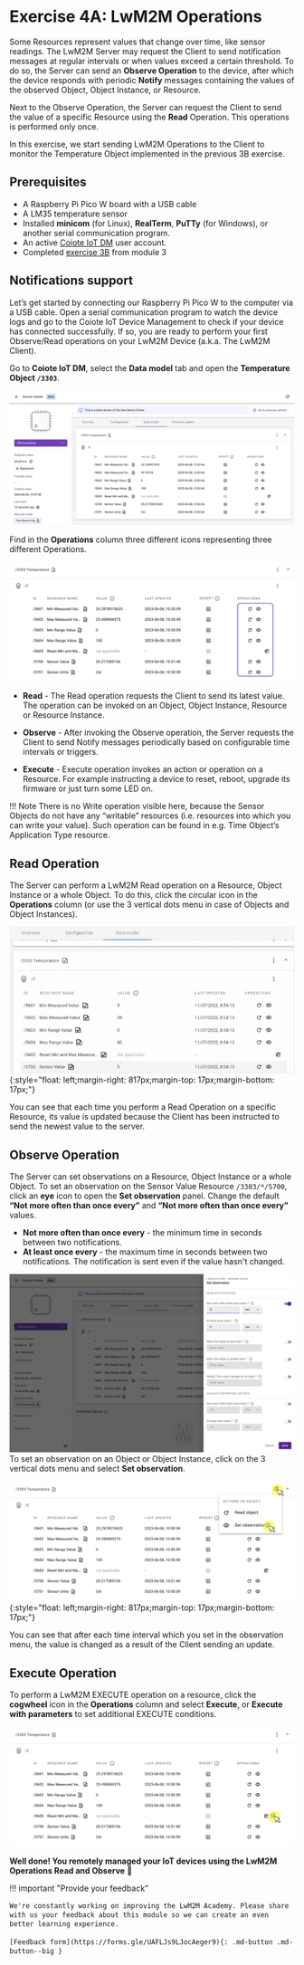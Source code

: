 # Exercise 4A: LwM2M Operations

Some Resources represent values that change over time, like sensor readings. The LwM2M Server may request the Client to send notification messages at regular intervals or when values exceed a certain threshold. To do so, the Server can send an **Observe Operation** to the device, after which the device responds with periodic **Notify** messages containing the values of the observed Object, Object Instance, or Resource.

Next to the Observe Operation, the Server can request the Client to send the value of a specific Resource using the **Read** Operation. This operations is performed only once.

In this exercise, we start sending LwM2M Operations to the Client to monitor the Temperature Object implemented in the previous 3B exercise.

## Prerequisites

* A Raspberry Pi Pico W board with a USB cable
* A LM35 temperature sensor
* Installed **minicom** (for Linux), **RealTerm**, **PuTTy** (for Windows), or another serial communication program.
* An active [Coiote IoT DM](https://eu.iot.avsystem.cloud/) user account.
* Completed [exercise 3B](../academy/exercise3b.md) from module 3


## Notifications support
Let’s get started by connecting our Raspberry Pi Pico W to the computer via a USB cable. Open a serial communication program to watch the device logs and go to the Coiote IoT Device Management to check if your device has connected successfully. If so, you are ready to perform your first Observe/Read operations on your LwM2M Device (a.k.a. The LwM2M Client).

Go to **Coiote IoT DM**, select the **Data model** tab and open the **Temperature Object `/3303`**.

![Temperature Object Resources](images/module4_Temperature_send.png)

Find in the **Operations** column three different icons representing three different Operations.

![Operations column in Data model](images/module4_Temperature_object_Operations.png)


- **Read** - The Read operation requests the Client to send its latest value. The operation can be invoked on an Object, Object Instance, Resource or Resource Instance.

- **Observe** - After invoking the Observe operation, the Server requests the Client to send Notify messages periodically based on configurable time intervals or triggers.

- **Execute** - Execute operation invokes an action or operation on a Resource. For example instructing a device to reset, reboot, upgrade its firmware or just turn some LED on.

!!! Note
    There is no Write operation visible here, because the Sensor Objects do not have any “writable” resources (i.e. resources into which you can write your value). Such operation can be found in e.g. Time Object’s Application Type resource.

## Read Operation
The Server can perform a LwM2M Read operation on a Resource, Object Instance or a whole Object. To do this, click the circular icon in the **Operations** column (or use the 3 vertical dots menu in case of Objects and Object Instances).

![Read](images/read_resource.gif "Read"){:style="float: left;margin-right: 817px;margin-top: 17px;margin-bottom: 17px;"}

You can see that each time you perform a Read Operation on a specific Resource, its value is updated because the Client has been instructed to send the newest value to the server.

## Observe Operation
The Server can set observations on a Resource, Object Instance or a whole Object. To set an observation on the Sensor Value Resource `/3303/*/5700`, click an **eye** icon to open the **Set observation** panel. Change the default **“Not more often than once every”** and **“Not more often than once every”** values.

* **Not more often than once every** - the minimum time in seconds between two notifications.
* **At least once every** - the maximum time in seconds between two notifications. The notification is sent even if the value hasn't changed.

![Observe Operation](images/module4_Observation.png)
To set an observation on an Object or Object Instance, click on the 3 vertical dots menu and select **Set observation**.

![Set observation on object](images/module4_observation_object_CLICK.png "Set observation on object"){:style="float: left;margin-right: 817px;margin-top: 17px;margin-bottom: 17px;"}

You can see that after each time interval which you set in the observation menu, the value is changed as a result of the Client sending an update.

## Execute Operation
To perform a LwM2M EXECUTE operation on a resource, click the **cogwheel** icon in the **Operations** column and select **Execute**, or **Execute with parameters** to set additional EXECUTE conditions.

![Execute operation](images/module4_Temperature_object_Execute_CLICK.png)

**Well done! You remotely managed your IoT devices using the LwM2M Operations Read and Observe** 👏

!!! important "Provide your feedback"

    We're constantly working on improving the LwM2M Academy. Please share with us your feedback about this module so we can create an even better learning experience.

    [Feedback form](https://forms.gle/UAFLJs9LJocAeger9){: .md-button .md-button--big }
